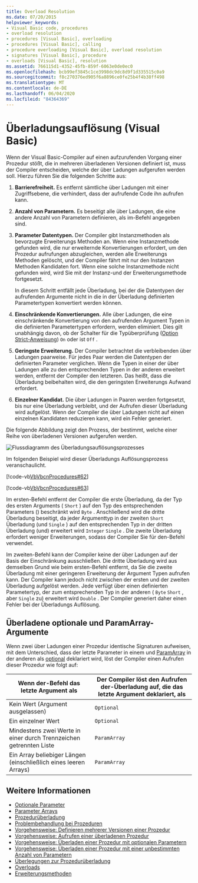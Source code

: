 ```yaml
---
title: Overload Resolution
ms.date: 07/20/2015
helpviewer_keywords:
- Visual Basic code, procedures
- overload resolution
- procedures [Visual Basic], overloading
- procedures [Visual Basic], calling
- procedure overloading [Visual Basic], overload resolution
- signatures [Visual Basic], procedure
- overloads [Visual Basic], resolution
ms.assetid: 766115d1-4352-45fb-859f-6063e0de0ec0
ms.openlocfilehash: bcb99ef3845c1ce3998dc9dc8d9f1d335515c0a9
ms.sourcegitcommit: f8c270376ed905f6a8896ce0fe25b4f4b38ff498
ms.translationtype: MT
ms.contentlocale: de-DE
ms.lasthandoff: 06/04/2020
ms.locfileid: "84364369"
---
```

# <a name="overload-resolution-visual-basic"></a>Überladungsauflösung (Visual Basic)
Wenn der Visual Basic-Compiler auf einen aufzurufenden Vorgang einer Prozedur stößt, die in mehreren überladenen Versionen definiert ist, muss der Compiler entscheiden, welche der über Ladungen aufgerufen werden soll. Hierzu führen Sie die folgenden Schritte aus:  
  
1. **Barrierefreiheit.** Es entfernt sämtliche über Ladungen mit einer Zugriffsebene, die verhindert, dass der aufrufende Code ihn aufrufen kann.  
  
2. **Anzahl von Parametern.** Es beseitigt alle über Ladungen, die eine andere Anzahl von Parametern definieren, als im-Befehl angegeben sind.  
  
3. **Parameter Datentypen.** Der Compiler gibt Instanzmethoden als bevorzugte Erweiterungs Methoden an. Wenn eine Instanzmethode gefunden wird, die nur erweiternde Konvertierungen erfordert, um den Prozedur aufrufungen abzugleichen, werden alle Erweiterungs Methoden gelöscht, und der Compiler fährt mit nur den Instanzen Methoden Kandidaten fort. Wenn eine solche Instanzmethode nicht gefunden wird, wird Sie mit der Instanz-und der Erweiterungsmethode fortgesetzt.  
  
     In diesem Schritt entfällt jede Überladung, bei der die Datentypen der aufrufenden Argumente nicht in die in der Überladung definierten Parametertypen konvertiert werden können.  
  
4. **Einschränkende Konvertierungen.** Alle über Ladungen, die eine einschränkende Konvertierung von den aufrufenden Argument Typen in die definierten Parametertypen erfordern, werden eliminiert. Dies gilt unabhängig davon, ob der Schalter für die Typüberprüfung ([Option Strict-Anweisung](../../../language-reference/statements/option-strict-statement.md)) `On` oder ist `Off` .  
  
5. **Geringste Erweiterung.** Der Compiler betrachtet die verbleibenden über Ladungen paarweise. Für jedes Paar werden die Datentypen der definierten Parameter verglichen. Wenn die Typen in einer der über Ladungen alle zu den entsprechenden Typen in der anderen erweitert werden, entfernt der Compiler den letzteren. Das heißt, dass die Überladung beibehalten wird, die den geringsten Erweiterungs Aufwand erfordert.  
  
6. **Einzelner Kandidat.** Die über Ladungen in Paaren werden fortgesetzt, bis nur eine Überladung verbleibt, und der Aufrufen dieser Überladung wird aufgelöst. Wenn der Compiler die über Ladungen nicht auf einen einzelnen Kandidaten reduzieren kann, wird ein Fehler generiert.  
  
 Die folgende Abbildung zeigt den Prozess, der bestimmt, welche einer Reihe von überladenen Versionen aufgerufen werden.  
  
 ![Flussdiagramm des Überladungsauflösungsprozesses](./media/overload-resolution/determine-overloaded-version.gif "Auflösen von überladenen Versionen")
  
 Im folgenden Beispiel wird dieser Überladungs Auflösungsprozess veranschaulicht.  
  
 [!code-vb[VbVbcnProcedures#62](~/samples/snippets/visualbasic/VS_Snippets_VBCSharp/VbVbcnProcedures/VB/Class1.vb#62)]  
  
 [!code-vb[VbVbcnProcedures#63](~/samples/snippets/visualbasic/VS_Snippets_VBCSharp/VbVbcnProcedures/VB/Class1.vb#63)]  
  
 Im ersten-Befehl entfernt der Compiler die erste Überladung, da der Typ des ersten Arguments ( `Short` ) auf den Typ des entsprechenden Parameters () beschränkt wird `Byte` . Anschließend wird die dritte Überladung beseitigt, da jeder Argumenttyp in der zweiten `Short` Überladung (und `Single` ) auf den entsprechenden Typ in der dritten Überladung (und) erweitert wird `Integer` `Single` . Die zweite Überladung erfordert weniger Erweiterungen, sodass der Compiler Sie für den-Befehl verwendet.  
  
 Im zweiten-Befehl kann der Compiler keine der über Ladungen auf der Basis der Einschränkung ausschließen. Die dritte Überladung wird aus demselben Grund wie beim ersten-Befehl entfernt, da Sie die zweite Überladung mit einer geringeren Erweiterung der Argument Typen aufrufen kann. Der Compiler kann jedoch nicht zwischen der ersten und der zweiten Überladung aufgelöst werden. Jede verfügt über einen definierten Parametertyp, der zum entsprechenden Typ in der anderen ( `Byte` `Short` , aber `Single` zu) erweitert wird `Double` . Der Compiler generiert daher einen Fehler bei der Überladungs Auflösung.  
  
## <a name="overloaded-optional-and-paramarray-arguments"></a>Überladene optionale und ParamArray-Argumente  
 Wenn zwei über Ladungen einer Prozedur identische Signaturen aufweisen, mit dem Unterschied, dass der letzte Parameter in einem und [ParamArray](../../../language-reference/modifiers/paramarray.md) in der anderen als [optional](../../../language-reference/modifiers/optional.md) deklariert wird, löst der Compiler einen Aufrufen dieser Prozedur wie folgt auf:  
  
|Wenn der-Befehl das letzte Argument als|Der Compiler löst den Aufrufen der-Überladung auf, die das letzte Argument deklariert, als|  
|---|---|  
|Kein Wert (Argument ausgelassen)|`Optional`|  
|Ein einzelner Wert|`Optional`|  
|Mindestens zwei Werte in einer durch Trennzeichen getrennten Liste|`ParamArray`|  
|Ein Array beliebiger Längen (einschließlich eines leeren Arrays)|`ParamArray`|  
  
## <a name="see-also"></a>Weitere Informationen

- [Optionale Parameter](./optional-parameters.md)
- [Parameter Arrays](./parameter-arrays.md)
- [Prozedurüberladung](./procedure-overloading.md)
- [Problembehandlung bei Prozeduren](./troubleshooting-procedures.md)
- [Vorgehensweise: Definieren mehrerer Versionen einer Prozedur](./how-to-define-multiple-versions-of-a-procedure.md)
- [Vorgehensweise: Aufrufen einer überladenen Prozedur](./how-to-call-an-overloaded-procedure.md)
- [Vorgehensweise: Überladen einer Prozedur mit optionalen Parametern](./how-to-overload-a-procedure-that-takes-optional-parameters.md)
- [Vorgehensweise: Überladen einer Prozedur mit einer unbestimmten Anzahl von Parametern](./how-to-overload-a-procedure-that-takes-an-indefinite-number-of-parameters.md)
- [Überlegungen zur Prozedurüberladung](./considerations-in-overloading-procedures.md)
- [Overloads](../../../language-reference/modifiers/overloads.md)
- [Erweiterungsmethoden](./extension-methods.md)
